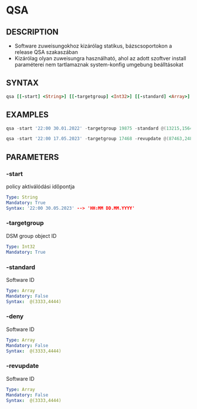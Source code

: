 # QSA

## DESCRIPTION
+ Software zuweisungokhoz kizárólag statikus, bázscsoportokon a release QSA szakaszában
+ Kizárólag olyan zuweisungra használható, ahol az adott szoftver install paraméterei nem tartlamaznak system-konfig umgebung beálltásokat


## SYNTAX

```ruby
qsa [[-start] <String>] [[-targetgroup] <Int32>] [[-standard] <Array>] [[-revupdate] <Array>] [[-deny] <Array>]
```

## EXAMPLES

```powershell
qsa -start '22:00 30.01.2022' -targetgroup 19875 -standard @(13215,15644) -deny @(32544,68768)

qsa -start '22:00 17.05.2023' -targetgroup 17468 -revupdate @(87463,24813)
```

## PARAMETERS

### -start
policy aktiválódási időpontja

```yaml
Type: String
Mandatory: True
Syntax: '22:00 30.05.2023' --> 'HH:MM DD.MM.YYYY'
```

### -targetgroup
DSM group object ID

```yaml
Type: Int32
Mandatory: True
```

### -standard
Software ID 

```yaml
Type: Array
Mandatory: False
Syntax:  @(3333,4444)
```

### -deny
Software ID 

```yaml
Type: Array
Mandatory: False
Syntax:  @(3333,4444)
```

### -revupdate
Software ID 

```yaml
Type: Array
Mandatory: False
Syntax:  @(3333,4444)
```
